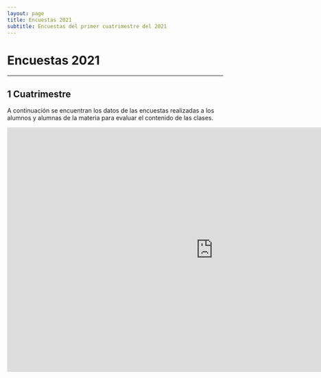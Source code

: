 ```yaml
---
layout: page
title: Encuestas 2021
subtitle: Encuestas del primer cuatrimestre del 2021
---
```


# Encuestas 2021
___

## 1 Cuatrimestre

A continuación se encuentran los datos de las encuestas realizadas a los alumnos y alumnas de la materia para evaluar el contenido de las clases.

<div class="responsive-wrap">
<!-- this is the embed code provided by Google -->
  <iframe src="https://docs.google.com/spreadsheets/d/1fmgUxhNzYv36lihsOyi5d2PgEee6zZb4A2dQ78Qm8VY/edit?usp=sharing" frameborder="0" width="960" height="569" allowfullscreen="true" mozallowfullscreen="true" webkitallowfullscreen="true"></iframe>
<!-- Google embed ends -->
</div>
